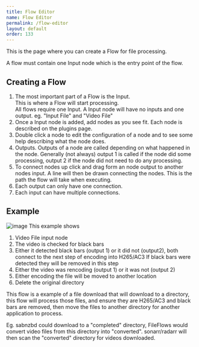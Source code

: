 ```yaml
---
title: Flow Editor
name: Flow Editor
permalink: /flow-editor
layout: default
order: 133
---
```


This is the page where you can create a Flow for file processing.

A flow must contain one Input node which is the entry point of the flow.

## Creating a Flow

1. The most important part of a Flow is the Input.  
   This is where a Flow will start processing.  
   All flows require one Input.   A Input node will have no inputs and one output.   eg. "Input File" and "Video File"
2. Once a Input node is added, add nodes as you see fit.   Each node is described on the plugins page.
3. Double click a node to edit the configuration of a node and to see some help describing what the node does.
4. Outputs.  Outputs of a node are called depending on what happened in the node.  Generally (not always) output 1 is called if the node did some processing, output 2 if the node did not need to do any processing.
5. To connect nodes up click and drag form an node output to another nodes input.  A line will then be drawn connecting the nodes.  This is the path the flow will take when executing.
6. Each output can only have one connection.  
7. Each input can have multiple connections.


## Example
![image](https://user-images.githubusercontent.com/958400/142720537-df9341ea-c11d-432e-bd1c-07ae4ef3b43d.png)
This example shows
1. Video File input node
2. The video is checked for black bars
3. Either it detected black bars (output 1) or it did not (output2), both connect to the next step of encoding into H265/AC3
   If black bars were detected they will be removed in this step
4. Either the video was rencoding (output 1) or it was not (output 2)
5. Either encoding the file will be moved to another location
6. Delete the original directory 

This flow is a example of a file download that will download to a directory, this flow will process those files, and ensure they are H265/AC3 and black bars are removed, then move the files to another directory for another application to process.

Eg. sabnzbd could download to a "completed" directory, FileFlows would convert video files from this directory into "converted".  sonarr/radarr will then scan the "converted" directory for videos downloaded.